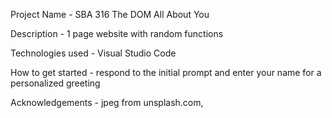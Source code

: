 Project Name - SBA 316 The DOM All About You

Description - 1 page website with random functions

Technologies used - Visual Studio Code

How to get started - respond to the initial prompt and enter your name for a personalized greeting

Acknowledgements - jpeg from unsplash.com, 